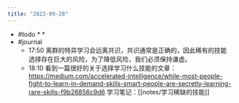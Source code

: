 ```yaml
---
title: "2022-09-28"
---
```


 - #todo 
	* 
	* 
- #journal 
	- 17:50 离群的特异学习会远离共识，共识通常是正确的，因此稀有的技能选择存在巨大的风险，为了降低风险，我们必须保持谦虚。
	- 18:10 看到一篇很好的关于选择学习什么技能的文章： https://medium.com/accelerated-intelligence/while-most-people-fight-to-learn-in-demand-skills-smart-people-are-secretly-learning-rare-skills-f9b26856c9d6 学习笔记：[[notes/学习稀缺的技能]]